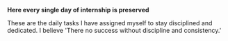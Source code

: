 **Here every single day of internship is preserved**

These are the daily tasks I have assigned myself to stay disciplined and dedicated.
I believe 'There no success without discipline and consistency.'
